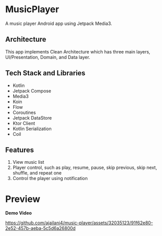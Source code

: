 # MusicPlayer
A music player Android app using Jetpack Media3.

## Architecture
This app implements Clean Architecture which has three main layers, UI/Presentation, Domain, and Data layer.

## Tech Stack and Libraries
- Kotlin
- Jetpack Compose
- Media3
- Koin
- Flow
- Coroutines
- Jetpack DataStore
- Ktor Client
- Kotlin Serialization
- Coil

## Features
1. View music list
2. Player control, such as play, resume, pause, skip previous, skip next, shuffle, and repeat one
3. Control the player using notification

# Preview
**Demo Video**<br/>

https://github.com/ajailani4/music-player/assets/32035123/91f62e80-2e52-457b-aeba-5c5d6a26800d
